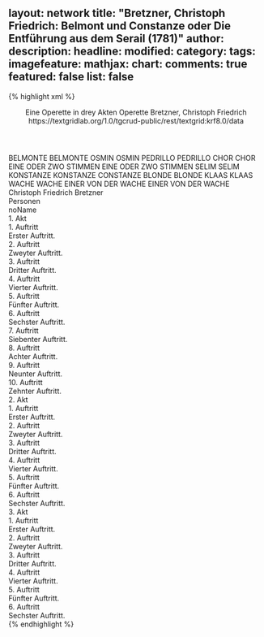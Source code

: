 layout: network
title: "Bretzner, Christoph Friedrich: Belmont und Constanze oder Die Entführung aus dem Serail (1781)"
author:
description:
headline:
modified:
category:
tags:
imagefeature:
mathjax:
chart:
comments: true
featured: false
list: false
---
{% highlight xml %}
<?xml-model href="https://raw.githubusercontent.com/DLiNa/project/master/rules/lina.rnc"?><?xml-model href="https://raw.githubusercontent.com/DLiNa/project/master/rules/lina.sch"?>
<play xmlns="http://lina.digital">
  <header>
    <title>Belmont und Constanze oder Die Entführung aus dem Serail</title>
    <subtitle>Eine Operette in drey Akten</subtitle>
    <genretitle>Operette</genretitle>
    <author>Bretzner, Christoph Friedrich</author>
    <date type="print"/>
    <date type="premiere" when="1781"/>
    <date type="written"/>
    <source>https://textgridlab.org/1.0/tgcrud-public/rest/textgrid:krf8.0/data</source>
  </header>
  <personae>
    <character>
      <name>BELMONTE</name>
      <alias xml:id="belmonte">
        <name>BELMONTE</name>
      </alias>
    </character>
    <character>
      <name>OSMIN</name>
      <alias xml:id="osmin">
        <name>OSMIN</name>
      </alias>
    </character>
    <character>
      <name>PEDRILLO</name>
      <alias xml:id="pedrillo">
        <name>PEDRILLO</name>
      </alias>
    </character>
    <character>
      <name>CHOR</name>
      <alias xml:id="chor">
        <name>CHOR</name>
      </alias>
    </character>
    <character>
      <name>EINE ODER ZWO STIMMEN</name>
      <alias xml:id="eine_oder_zwo_stimmen">
        <name>EINE ODER ZWO STIMMEN</name>
      </alias>
    </character>
    <character>
      <name>SELIM</name>
      <alias xml:id="selim">
        <name>SELIM</name>
      </alias>
    </character>
    <character>
      <name>KONSTANZE</name>
      <alias xml:id="konstanze">
        <name>KONSTANZE</name>
      </alias>
      <alias xml:id="constanze">
        <name>CONSTANZE</name>
      </alias>
    </character>
    <character>
      <name>BLONDE</name>
      <alias xml:id="blonde">
        <name>BLONDE</name>
      </alias>
    </character>
    <character>
      <name>KLAAS</name>
      <alias xml:id="klaas">
        <name>KLAAS</name>
      </alias>
    </character>
    <character>
      <name>WACHE</name>
      <alias xml:id="wache">
        <name>WACHE</name>
      </alias>
    </character>
    <character>
      <name>EINER VON DER WACHE</name>
      <alias xml:id="einer_von_der_wache">
        <name>EINER VON DER WACHE</name>
      </alias>
    </character>
  </personae>
  <text>
    <div>
      <head>Christoph Friedrich Bretzner</head>
    </div>
    <div>
      <head>Personen</head>
      <div>
        <head>noName</head>
      </div>
    </div>
    <div>
      <head>1. Akt</head>
      <div>
        <head>1. Auftritt</head>
        <div>
          <head>Erster Auftritt.</head>
          <sp who="#belmonte">
            <amount n="1" unit="speech_acts"/>
            <amount n="110" unit="words"/>
            <amount n="530" unit="chars"/>
          </sp>
        </div>
      </div>
      <div>
        <head>2. Auftritt</head>
        <div>
          <head>Zweyter Auftritt.</head>
          <sp who="#osmin">
            <amount n="13" unit="speech_acts"/>
            <amount n="200" unit="words"/>
            <amount n="21" unit="lines"/>
            <amount n="1097" unit="chars"/>
          </sp>
          <sp who="#belmonte">
            <amount n="15" unit="speech_acts"/>
            <amount n="203" unit="words"/>
            <amount n="20" unit="lines"/>
            <amount n="1125" unit="chars"/>
          </sp>
        </div>
      </div>
      <div>
        <head>3. Auftritt</head>
        <div>
          <head>Dritter Auftritt.</head>
          <sp who="#osmin">
            <amount n="5" unit="speech_acts"/>
            <amount n="155" unit="words"/>
            <amount n="2" unit="lines"/>
            <amount n="846" unit="chars"/>
          </sp>
          <sp who="#pedrillo">
            <amount n="4" unit="speech_acts"/>
            <amount n="55" unit="words"/>
            <amount n="3" unit="lines"/>
            <amount n="277" unit="chars"/>
          </sp>
        </div>
      </div>
      <div>
        <head>4. Auftritt</head>
        <div>
          <head>Vierter Auftritt.</head>
          <sp who="#pedrillo">
            <amount n="12" unit="speech_acts"/>
            <amount n="517" unit="words"/>
            <amount n="1" unit="lines"/>
            <amount n="2923" unit="chars"/>
          </sp>
          <sp who="#belmonte">
            <amount n="11" unit="speech_acts"/>
            <amount n="125" unit="words"/>
            <amount n="9" unit="lines"/>
            <amount n="633" unit="chars"/>
          </sp>
        </div>
      </div>
      <div>
        <head>5. Auftritt</head>
        <div>
          <head>Fünfter Auftritt.</head>
          <sp who="#belmonte">
            <amount n="1" unit="speech_acts"/>
            <amount n="74" unit="words"/>
            <amount n="14" unit="lines"/>
            <amount n="372" unit="chars"/>
          </sp>
          <sp who="#pedrillo">
            <amount n="1" unit="speech_acts"/>
            <amount n="10" unit="words"/>
            <amount n="1" unit="lines"/>
            <amount n="66" unit="chars"/>
          </sp>
        </div>
      </div>
      <div>
        <head>6. Auftritt</head>
        <div>
          <head>Sechster Auftritt.</head>
          <sp who="#chor #eine_oder_zwo_stimmen">
            <amount n="2" unit="speech_acts"/>
            <amount n="34" unit="words"/>
            <amount n="8" unit="lines"/>
            <amount n="204" unit="chars"/>
          </sp>
          <sp who="#eine_oder_zwo_stimmen">
            <amount n="1" unit="speech_acts"/>
            <amount n="24" unit="words"/>
            <amount n="8" unit="lines"/>
            <amount n="142" unit="chars"/>
          </sp>
        </div>
      </div>
      <div>
        <head>7. Auftritt</head>
        <div>
          <head>Siebenter Auftritt.</head>
          <sp who="#selim">
            <amount n="9" unit="speech_acts"/>
            <amount n="172" unit="words"/>
            <amount n="7" unit="lines"/>
            <amount n="914" unit="chars"/>
          </sp>
          <sp who="#constanze">
            <amount n="1" unit="speech_acts"/>
            <amount n="17" unit="words"/>
            <amount n="1" unit="lines"/>
            <amount n="74" unit="chars"/>
          </sp>
          <sp who="#konstanze">
            <amount n="8" unit="speech_acts"/>
            <amount n="192" unit="words"/>
            <amount n="15" unit="lines"/>
            <amount n="1024" unit="chars"/>
          </sp>
        </div>
      </div>
      <div>
        <head>8. Auftritt</head>
        <div>
          <head>Achter Auftritt.</head>
          <sp who="#selim">
            <amount n="3" unit="speech_acts"/>
            <amount n="73" unit="words"/>
            <amount n="1" unit="lines"/>
            <amount n="417" unit="chars"/>
          </sp>
          <sp who="#pedrillo">
            <amount n="2" unit="speech_acts"/>
            <amount n="46" unit="words"/>
            <amount n="1" unit="lines"/>
            <amount n="263" unit="chars"/>
          </sp>
          <sp who="#belmonte">
            <amount n="1" unit="speech_acts"/>
            <amount n="17" unit="words"/>
            <amount n="1" unit="lines"/>
            <amount n="97" unit="chars"/>
          </sp>
        </div>
      </div>
      <div>
        <head>9. Auftritt</head>
        <div>
          <head>Neunter Auftritt.</head>
          <sp who="#pedrillo">
            <amount n="4" unit="speech_acts"/>
            <amount n="138" unit="words"/>
            <amount n="1" unit="lines"/>
            <amount n="769" unit="chars"/>
          </sp>
          <sp who="#belmonte">
            <amount n="3" unit="speech_acts"/>
            <amount n="56" unit="words"/>
            <amount n="2" unit="lines"/>
            <amount n="260" unit="chars"/>
          </sp>
        </div>
      </div>
      <div>
        <head>10. Auftritt</head>
        <div>
          <head>Zehnter Auftritt.</head>
          <sp who="#osmin">
            <amount n="12" unit="speech_acts"/>
            <amount n="203" unit="words"/>
            <amount n="13" unit="lines"/>
            <amount n="1062" unit="chars"/>
          </sp>
          <sp who="#pedrillo">
            <amount n="6" unit="speech_acts"/>
            <amount n="50" unit="words"/>
            <amount n="6" unit="lines"/>
            <amount n="284" unit="chars"/>
          </sp>
          <sp who="#belmonte">
            <amount n="2" unit="speech_acts"/>
            <amount n="16" unit="words"/>
            <amount n="2" unit="lines"/>
            <amount n="94" unit="chars"/>
          </sp>
          <sp who="#belmonte #pedrillo">
            <amount n="5" unit="speech_acts"/>
            <amount n="24" unit="words"/>
            <amount n="6" unit="lines"/>
            <amount n="107" unit="chars"/>
          </sp>
        </div>
      </div>
    </div>
    <div>
      <head>2. Akt</head>
      <div>
        <head>1. Auftritt</head>
        <div>
          <head>Erster Auftritt.</head>
          <sp who="#blonde">
            <amount n="14" unit="speech_acts"/>
            <amount n="405" unit="words"/>
            <amount n="14" unit="lines"/>
            <amount n="2256" unit="chars"/>
          </sp>
          <sp who="#osmin">
            <amount n="13" unit="speech_acts"/>
            <amount n="279" unit="words"/>
            <amount n="8" unit="lines"/>
            <amount n="1456" unit="chars"/>
          </sp>
        </div>
      </div>
      <div>
        <head>2. Auftritt</head>
        <div>
          <head>Zweyter Auftritt.</head>
          <sp who="#blonde">
            <amount n="7" unit="speech_acts"/>
            <amount n="291" unit="words"/>
            <amount n="20" unit="lines"/>
            <amount n="1614" unit="chars"/>
          </sp>
          <sp who="#konstanze">
            <amount n="5" unit="speech_acts"/>
            <amount n="112" unit="words"/>
            <amount n="10" unit="lines"/>
            <amount n="593" unit="chars"/>
          </sp>
          <sp who="#konstanze #blonde">
            <amount n="3" unit="speech_acts"/>
            <amount n="60" unit="words"/>
            <amount n="12" unit="lines"/>
            <amount n="345" unit="chars"/>
          </sp>
        </div>
      </div>
      <div>
        <head>3. Auftritt</head>
        <div>
          <head>Dritter Auftritt.</head>
          <sp who="#blonde">
            <amount n="11" unit="speech_acts"/>
            <amount n="124" unit="words"/>
            <amount n="8" unit="lines"/>
            <amount n="719" unit="chars"/>
          </sp>
          <sp who="#pedrillo">
            <amount n="10" unit="speech_acts"/>
            <amount n="214" unit="words"/>
            <amount n="4" unit="lines"/>
            <amount n="1230" unit="chars"/>
          </sp>
        </div>
      </div>
      <div>
        <head>4. Auftritt</head>
        <div>
          <head>Vierter Auftritt.</head>
          <sp who="#pedrillo">
            <amount n="1" unit="speech_acts"/>
            <amount n="78" unit="words"/>
            <amount n="11" unit="lines"/>
            <amount n="425" unit="chars"/>
          </sp>
        </div>
      </div>
      <div>
        <head>5. Auftritt</head>
        <div>
          <head>Fünfter Auftritt.</head>
          <sp who="#osmin">
            <amount n="14" unit="speech_acts"/>
            <amount n="278" unit="words"/>
            <amount n="12" unit="lines"/>
            <amount n="1242" unit="chars"/>
          </sp>
          <sp who="#pedrillo">
            <amount n="14" unit="speech_acts"/>
            <amount n="453" unit="words"/>
            <amount n="12" unit="lines"/>
            <amount n="2452" unit="chars"/>
          </sp>
          <sp who="#osmin #pedrillo">
            <amount n="2" unit="speech_acts"/>
            <amount n="27" unit="words"/>
            <amount n="7" unit="lines"/>
            <amount n="143" unit="chars"/>
          </sp>
        </div>
      </div>
      <div>
        <head>6. Auftritt</head>
        <div>
          <head>Sechster Auftritt.</head>
          <sp who="#pedrillo">
            <amount n="4" unit="speech_acts"/>
            <amount n="168" unit="words"/>
            <amount n="5" unit="lines"/>
            <amount n="890" unit="chars"/>
          </sp>
          <sp who="#belmonte">
            <amount n="6" unit="speech_acts"/>
            <amount n="144" unit="words"/>
            <amount n="7" unit="lines"/>
            <amount n="768" unit="chars"/>
          </sp>
          <sp who="#konstanze">
            <amount n="6" unit="speech_acts"/>
            <amount n="163" unit="words"/>
            <amount n="6" unit="lines"/>
            <amount n="850" unit="chars"/>
          </sp>
          <sp who="#blonde">
            <amount n="2" unit="speech_acts"/>
            <amount n="36" unit="words"/>
            <amount n="5" unit="lines"/>
            <amount n="194" unit="chars"/>
          </sp>
          <sp who="#pedrillo #belmonte #konstanze #blonde">
            <amount n="1" unit="speech_acts"/>
            <amount n="22" unit="words"/>
            <amount n="4" unit="lines"/>
            <amount n="120" unit="chars"/>
          </sp>
        </div>
      </div>
    </div>
    <div>
      <head>3. Akt</head>
      <div>
        <head>1. Auftritt</head>
        <div>
          <head>Erster Auftritt.</head>
          <sp who="#pedrillo">
            <amount n="3" unit="speech_acts"/>
            <amount n="134" unit="words"/>
            <amount n="722" unit="chars"/>
          </sp>
          <sp who="#klaas">
            <amount n="3" unit="speech_acts"/>
            <amount n="56" unit="words"/>
            <amount n="2" unit="lines"/>
            <amount n="263" unit="chars"/>
          </sp>
        </div>
      </div>
      <div>
        <head>2. Auftritt</head>
        <div>
          <head>Zweyter Auftritt.</head>
          <sp who="#pedrillo">
            <amount n="3" unit="speech_acts"/>
            <amount n="108" unit="words"/>
            <amount n="1" unit="lines"/>
            <amount n="572" unit="chars"/>
          </sp>
          <sp who="#belmonte">
            <amount n="3" unit="speech_acts"/>
            <amount n="14" unit="words"/>
            <amount n="3" unit="lines"/>
            <amount n="86" unit="chars"/>
          </sp>
        </div>
      </div>
      <div>
        <head>3. Auftritt</head>
        <div>
          <head>Dritter Auftritt.</head>
          <sp who="#belmonte">
            <amount n="1" unit="speech_acts"/>
            <amount n="90" unit="words"/>
            <amount n="12" unit="lines"/>
            <amount n="522" unit="chars"/>
          </sp>
        </div>
      </div>
      <div>
        <head>4. Auftritt</head>
        <div>
          <head>Vierter Auftritt.</head>
          <sp who="#pedrillo">
            <amount n="16" unit="speech_acts"/>
            <amount n="322" unit="words"/>
            <amount n="66" unit="lines"/>
            <amount n="1699" unit="chars"/>
          </sp>
          <sp who="#belmonte">
            <amount n="13" unit="speech_acts"/>
            <amount n="76" unit="words"/>
            <amount n="18" unit="lines"/>
            <amount n="400" unit="chars"/>
          </sp>
          <sp who="#konstanze">
            <amount n="2" unit="speech_acts"/>
            <amount n="9" unit="words"/>
            <amount n="3" unit="lines"/>
            <amount n="57" unit="chars"/>
          </sp>
        </div>
      </div>
      <div>
        <head>5. Auftritt</head>
        <div>
          <head>Fünfter Auftritt.</head>
          <sp who="#osmin">
            <amount n="19" unit="speech_acts"/>
            <amount n="194" unit="words"/>
            <amount n="47" unit="lines"/>
            <amount n="972" unit="chars"/>
          </sp>
          <sp who="#blonde">
            <amount n="2" unit="speech_acts"/>
            <amount n="8" unit="words"/>
            <amount n="3" unit="lines"/>
            <amount n="57" unit="chars"/>
          </sp>
          <sp who="#pedrillo">
            <amount n="5" unit="speech_acts"/>
            <amount n="36" unit="words"/>
            <amount n="9" unit="lines"/>
            <amount n="208" unit="chars"/>
          </sp>
          <sp who="#pedrillo #blonde">
            <amount n="3" unit="speech_acts"/>
            <amount n="16" unit="words"/>
            <amount n="4" unit="lines"/>
            <amount n="77" unit="chars"/>
          </sp>
          <sp who="#wache #einer_von_der_wache">
            <amount n="13" unit="speech_acts"/>
            <amount n="65" unit="words"/>
            <amount n="18" unit="lines"/>
            <amount n="380" unit="chars"/>
          </sp>
          <sp who="#einer_von_der_wache">
            <amount n="1" unit="speech_acts"/>
            <amount n="18" unit="words"/>
            <amount n="3" unit="lines"/>
            <amount n="101" unit="chars"/>
          </sp>
          <sp who="#belmonte">
            <amount n="2" unit="speech_acts"/>
            <amount n="8" unit="words"/>
            <amount n="2" unit="lines"/>
            <amount n="46" unit="chars"/>
          </sp>
          <sp who="#belmonte #konstanze">
            <amount n="2" unit="speech_acts"/>
            <amount n="7" unit="words"/>
            <amount n="2" unit="lines"/>
            <amount n="44" unit="chars"/>
          </sp>
          <sp who="#osmin #wache">
            <amount n="13" unit="speech_acts"/>
            <amount n="145" unit="words"/>
            <amount n="30" unit="lines"/>
            <amount n="918" unit="chars"/>
          </sp>
          <sp who="#konstanze #belmonte">
            <amount n="1" unit="speech_acts"/>
            <amount n="7" unit="words"/>
            <amount n="1" unit="lines"/>
            <amount n="35" unit="chars"/>
          </sp>
        </div>
      </div>
      <div>
        <head>6. Auftritt</head>
        <div>
          <head>Sechster Auftritt.</head>
          <sp who="#selim">
            <amount n="18" unit="speech_acts"/>
            <amount n="250" unit="words"/>
            <amount n="14" unit="lines"/>
            <amount n="1405" unit="chars"/>
          </sp>
          <sp who="#osmin">
            <amount n="10" unit="speech_acts"/>
            <amount n="247" unit="words"/>
            <amount n="6" unit="lines"/>
            <amount n="1311" unit="chars"/>
          </sp>
          <sp who="#konstanze">
            <amount n="14" unit="speech_acts"/>
            <amount n="209" unit="words"/>
            <amount n="18" unit="lines"/>
            <amount n="1129" unit="chars"/>
          </sp>
          <sp who="#belmonte">
            <amount n="17" unit="speech_acts"/>
            <amount n="179" unit="words"/>
            <amount n="14" unit="lines"/>
            <amount n="958" unit="chars"/>
          </sp>
          <sp who="#konstanze #belmonte">
            <amount n="2" unit="speech_acts"/>
            <amount n="19" unit="words"/>
            <amount n="4" unit="lines"/>
            <amount n="106" unit="chars"/>
          </sp>
          <sp who="#konstanze #belmonte">
            <amount n="3" unit="speech_acts"/>
            <amount n="19" unit="words"/>
            <amount n="3" unit="lines"/>
            <amount n="88" unit="chars"/>
          </sp>
          <sp who="#pedrillo">
            <amount n="8" unit="speech_acts"/>
            <amount n="167" unit="words"/>
            <amount n="6" unit="lines"/>
            <amount n="886" unit="chars"/>
          </sp>
          <sp who="#blonde">
            <amount n="4" unit="speech_acts"/>
            <amount n="44" unit="words"/>
            <amount n="3" unit="lines"/>
            <amount n="237" unit="chars"/>
          </sp>
          <sp who="#chor">
            <amount n="1" unit="speech_acts"/>
            <amount n="36" unit="words"/>
            <amount n="6" unit="lines"/>
            <amount n="197" unit="chars"/>
          </sp>
        </div>
      </div>
    </div>
  </text>
</play>
{% endhighlight %}